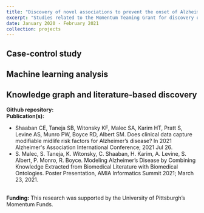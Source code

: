 ```yaml
---
title: "Discovery of novel associations to prevent the onset of Alzheimer's disease using electronic health records."
excerpt: "Studies related to the Momentum Teaming Grant for discovery of novel risk factors related to late-onset Alzheimer's disease. <br/><img src='/images/projects/AD_project2.png'>"
date: January 2020 - February 2021
collection: projects
---
```


## Case-control study

## Machine learning analysis

## Knowledge graph and literature-based discovery

**Github repository:** 
<br/>**Publication(s):**
* Shaaban CE, Taneja SB, Witonsky KF, Malec SA, Karim HT, Pratt S, Levine AS, Munro PW, Boyce RD, Albert SM. Does clinical data capture modifiable midlife risk factors for Alzheimer’s disease? In 2021 Alzheimer's Association International Conference; 2021 Jul 26.
* S. Malec, S. Taneja, K. Witonsky, C. Shaaban, H. Karim, A. Levine, S. Albert, P. Monro, R. Boyce. Modeling Alzheimer’s Disease by Combining Knowledge Extracted from Biomedical Literature with Biomedical Ontologies. Poster Presentation, AMIA Informatics Summit 2021; March 23, 2021.

<br/>**Funding:** This research was supported by the University of Pittsburgh’s Momentum Funds.